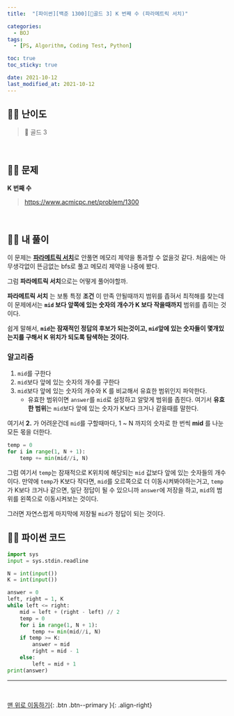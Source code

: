 ```yaml
---
title:  "[파이썬][백준 1300][💛골드 3] K 번째 수 (파라메트릭 서치)" 

categories:
  - BOJ
tags:
  - [PS, Algorithm, Coding Test, Python]

toc: true
toc_sticky: true

date: 2021-10-12
last_modified_at: 2021-10-12
---
```



## 🧞‍♂️‍ 난이도 
> 💛 골드 3

<br>

## 🧞‍♂️ 문제
**K 번째 수**
> <https://www.acmicpc.net/problem/1300>


<br>

## 🧞‍♂️ 내 풀이 

이 문제는 [**파라메트릭 서치**](https://blog.naver.com/wnstjr4620/222413456461)로 안풀면 메모리 제약을 통과할 수 없을것 같다.
처음에는 아무생각없이 뜬금없는 bfs로 풀고 메모리 제약을 나중에 봤다.

그럼 **파라메트릭 서치**으로는 어떻게 풀어야할까.

**파라메트릭 서치** 는 보통
특정 **조건** 이 만족 안될때까지 범위를 좁혀서 최적해를 찾는데
이 문제에서는 **`mid` 보다 앞쪽에 있는 숫자의 개수가 K 보다 작을때까지** 범위를 좁히는 것이다.

쉽게 말해서, **`mid`는 잠재적인 정답의 후보가 되는것이고, `mid`앞에 있는 숫자들이 몇개있는지를 구해서 K 위치가 되도록 탐색하는 것이다.**

### 알고리즘
1. `mid`를 구한다
2. `mid`보다 앞에 있는 숫자의 개수를 구한다
3. `mid`보다 앞에 있는 숫자의 개수와 K 를 비교해서 유효한 범위인지 파악한다.
	- 유효한 범위이면 `answer`를 `mid`로 설정하고 알맞게 범위를 좁힌다.
여기서 **유효한 범위**는 `mid`보다 앞에 있는 숫자가 K보다 크거나 같을때를 말한다.

여기서 **2.** 가 어려운건데
`mid`를 구할때마다, 1 ~ N 까지의 숫자로 한 번씩 **mid** 를 나눈 모든 몫을 더한다.
```python
temp = 0
for i in range(1, N + 1):
    temp += min(mid//i, N)
```
그럼 여기서 `temp`는 잠재적으로 K위치에 해당되는 `mid` 값보다 앞에 있는 숫자들의 개수이다.
만약에 `temp`가 K보다 작다면, `mid`를 오르쪽으로 더 이동시켜봐야하는거고,
`temp`가 K보다 크거나 같으면, 일단 정답이 될 수 있으니까 `answer`에 저장을 하고,
`mid`의 범위를 왼쪽으로 이동시켜보는 것이다.

그러면 자연스럽게 마지막에 저장될 `mid`가 정답이 되는 것이다.

## 🧞‍♂️ 파이썬 코드

```python
import sys
input = sys.stdin.readline

N = int(input())
K = int(input())

answer = 0
left, right = 1, K
while left <= right:
    mid = left + (right - left) // 2
    temp = 0
    for i in range(1, N + 1):
        temp += min(mid//i, N)
    if temp >= K:
        answer = mid
        right = mid - 1
    else:
        left = mid + 1
print(answer)
```

***
<br>

[맨 위로 이동하기](#){: .btn .btn--primary }{: .align-right}